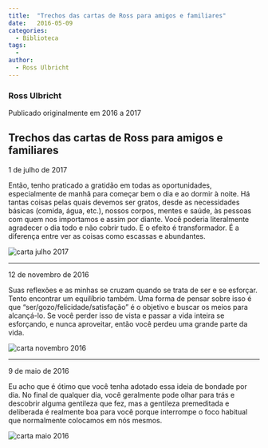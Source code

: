 ```yaml
---
title:  "Trechos das cartas de Ross para amigos e familiares"
date:   2016-05-09
categories: 
  - Biblioteca
tags:
  -
author:
  - Ross Ulbricht
---
```

### Ross Ulbricht

Publicado originalmente em 2016 a 2017

## Trechos das cartas de Ross para amigos e familiares

1 de julho de 2017

Então, tenho praticado a gratidão em todas as oportunidades, especialmente de manhã para começar bem o dia e ao dormir à noite. Há tantas coisas pelas quais devemos ser gratos, desde as necessidades básicas (comida, água, etc.), nossos corpos, mentes e saúde, às pessoas com quem nos importamos e assim por diante. Você poderia literalmente agradecer o dia todo e não cobrir tudo. E o efeito é transformador. É a diferença entre ver as coisas como escassas e abundantes.

![carta julho 2017](/_pages/img/ross-letter-excerpt-1-2.jpg)
__________________________________________

12 de novembro de 2016

Suas reflexões e as minhas se cruzam quando se trata de ser e se esforçar. Tento encontrar um equilíbrio também. Uma forma de pensar sobre isso é que “ser/gozo/felicidade/satisfação” é o objetivo e buscar os meios para alcançá-lo. Se você perder isso de vista e passar a vida inteira se esforçando, e nunca aproveitar, então você perdeu uma grande parte da vida.

![carta novembro 2016](/_pages/img/ross-letter-excerpt-2-2.jpg)
__________________________________________

9 de maio de 2016

Eu acho que é ótimo que você tenha adotado essa ideia de bondade por dia. No final de qualquer dia, você geralmente pode olhar para trás e descobrir alguma gentileza que fez, mas a gentileza premeditada e deliberada é realmente boa para você porque interrompe o foco habitual que normalmente colocamos em nós mesmos.

![carta maio 2016](/_pages/img/ross-letter-excerpt-3-1.jpg)